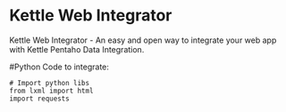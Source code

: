 # Kettle Web Integrator
Kettle Web Integrator - An easy and open way to integrate your web app with Kettle Pentaho Data Integration.

#Python Code to integrate:

```
# Import python libs
from lxml import html
import requests

```


